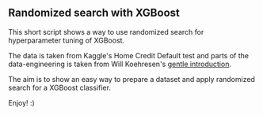 ## Randomized search with XGBoost

This short script shows a way to use randomized search for hyperparameter tuning of XGBoost.  

The data is taken from Kaggle's Home Credit Default test and parts of the data-engineering is taken from Will Koehresen's [gentle introduction](https://www.kaggle.com/willkoehrsen/start-here-a-gentle-introduction).  

The aim is to show an easy way to prepare a dataset and apply randomized search for a XGBoost classifier.  

Enjoy! :)